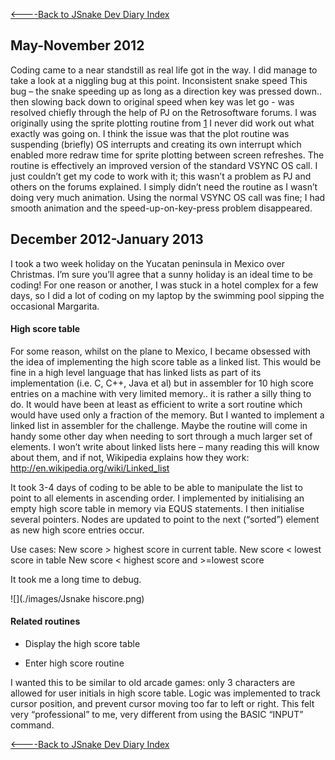 [&lt;----Back to JSnake Dev Diary Index](JSnakeDevDiary "wikilink")

## May-November 2012

Coding came to a near standstill as real life got in the way. I did manage to take a look at a niggling bug at this point. Inconsistent snake speed This bug – the snake speeding up as long as a direction key was pressed down.. then slowing back down to original speed when key was let go - was resolved chiefly through the help of PJ on the Retrosoftware forums. I was originally using the sprite plotting routine from [1](http://www.retrosoftware.co.uk/wiki/index.php/Basic_Sprite_plotter) I never did work out what exactly was going on. I think the issue was that the plot routine was suspending (briefly) OS interrupts and creating its own interrupt which enabled more redraw time for sprite plotting between screen refreshes. The routine is effectively an improved version of the standard VSYNC OS call. I just couldn’t get my code to work with it; this wasn’t a problem as PJ and others on the forums explained. I simply didn’t need the routine as I wasn’t doing very much animation. Using the normal VSYNC OS call was fine; I had smooth animation and the speed-up-on-key-press problem disappeared.

## December 2012-January 2013

I took a two week holiday on the Yucatan peninsula in Mexico over Christmas. I’m sure you’ll agree that a sunny holiday is an ideal time to be coding! For one reason or another, I was stuck in a hotel complex for a few days, so I did a lot of coding on my laptop by the swimming pool sipping the occasional Margarita.

#### High score table

For some reason, whilst on the plane to Mexico, I became obsessed with the idea of implementing the high score table as a linked list. This would be fine in a high level language that has linked lists as part of its implementation (i.e. C, C++, Java et al) but in assembler for 10 high score entries on a machine with very limited memory.. it is rather a silly thing to do. It would have been at least as efficient to write a sort routine which would have used only a fraction of the memory. But I wanted to implement a linked list in assembler for the challenge. Maybe the routine will come in handy some other day when needing to sort through a much larger set of elements. I won’t write about linked lists here – many reading this will know about them, and if not, Wikipedia explains how they work: <http://en.wikipedia.org/wiki/Linked_list>

It took 3-4 days of coding to be able to be able to manipulate the list to point to all elements in ascending order. I implemented by initialising an empty high score table in memory via EQUS statements. I then initialise several pointers. Nodes are updated to point to the next (“sorted”) element as new high score entries occur.

Use cases: New score &gt; highest score in current table. New score &lt; lowest score in table New score &lt; highest score and &gt;=lowest score

It took me a long time to debug.

![](./images/Jsnake hiscore.png)

#### Related routines

-   Display the high score table
-   Enter high score routine

I wanted this to be similar to old arcade games: only 3 characters are allowed for user initials in high score table. Logic was implemented to track cursor position, and prevent cursor moving too far to left or right. This felt very “professional” to me, very different from using the BASIC “INPUT” command.

[&lt;----Back to JSnake Dev Diary Index](JSnakeDevDiary "wikilink")
